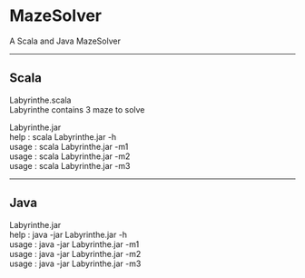 # MazeSolver
A Scala and Java MazeSolver

-------------
 Scala 
-------------

Labyrinthe.scala  
	Labyrinthe contains 3 maze to solve
	
Labyrinthe.jar  
	help : scala Labyrinthe.jar -h  
	usage : scala Labyrinthe.jar -m1  
	usage : scala Labyrinthe.jar -m2  
	usage : scala Labyrinthe.jar -m3  
	

-------------
 Java 
-------------

Labyrinthe.jar  
	help : java -jar Labyrinthe.jar -h  
	usage : java -jar Labyrinthe.jar -m1  
	usage : java -jar Labyrinthe.jar -m2  
	usage : java -jar Labyrinthe.jar -m3  

